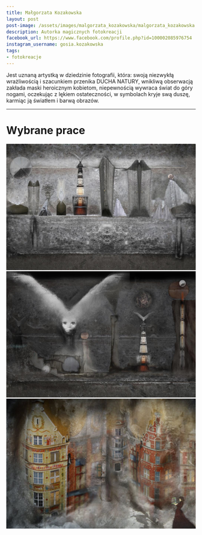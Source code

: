 ```yaml
---
title: Małgorzata Kozakowska
layout: post
post-image: /assets/images/malgorzata_kozakowska/malgorzata_kozakowska.jpg
description: Autorka magicznych fotokreacji
facebook_url: https://www.facebook.com/profile.php?id=100002085976754
instagram_username: gosia.kozakowska
tags:
- fotokreacje
---
```


Jest uznaną artystką w dziedzinie fotografii, która: swoją niezwykłą wrażliwością i szacunkiem przenika DUCHA NATURY, wnikliwą obserwacją zakłada maski heroicznym kobietom, niepewnością wywraca świat do góry nogami, oczekując z lękiem ostateczności, w symbolach kryje swą duszę, karmiąc ją światłem i barwą obrazów.

---

# Wybrane prace

![1](/assets/images/malgorzata_kozakowska/1.jpg)
![2](/assets/images/malgorzata_kozakowska/2.jpg)
![4](/assets/images/malgorzata_kozakowska/4.jpg)




